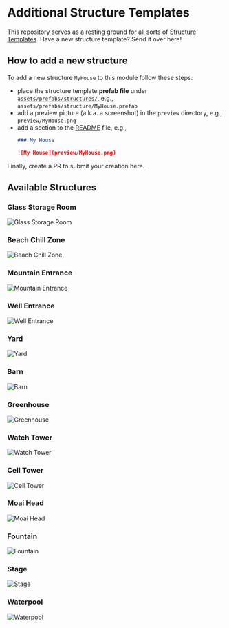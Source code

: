 # Additional Structure Templates

This repository serves as a resting ground for all sorts of [Structure Templates](https://github.com/Terasology/StructureTemplates).
Have a new structure template?
Send it over here!

## How to add a new structure

To add a new structure `MyHouse` to this module follow these steps:

- place the structure template **prefab file** under [`assets/prefabs/structures/`](assets/prefabs/structures/), e.g., `assets/prefabs/structure/MyHouse.prefab`
- add a preview picture (a.k.a. a screenshot) in the `preview` directory, e.g., `preview/MyHouse.png` 
- add a section to the [README](README.md) file, e.g., 
    ```markdown
    ### My House
  
    ![My House](preview/MyHouse.png)
    ```
    
Finally, create a PR to submit your creation here.

## Available Structures

### Glass Storage Room
![Glass Storage Room](preview/GlassStorageRoom.png)

### Beach Chill Zone
![Beach Chill Zone](preview/BeachChillZone.png)

### Mountain Entrance
![Mountain Entrance](preview/MountainEntrance.jpg)

### Well Entrance
![Well Entrance](preview/WellEntrance.jpg)

### Yard
![Yard](preview/yard.png)

### Barn
![Barn](preview/Barn.png)

### Greenhouse
![Greenhouse](preview/Greenhouse.png)

### Watch Tower
![Watch Tower](preview/WatchTower.png)

### Cell Tower
![Cell Tower](preview/CellTower.png)

### Moai Head
![Moai Head](preview/MoaiHead.png)

### Fountain
![Fountain](preview/Fountain.png)

### Stage
![Stage](preview/Stage.png)

### Waterpool
![Waterpool](preview/Waterpool.png)
